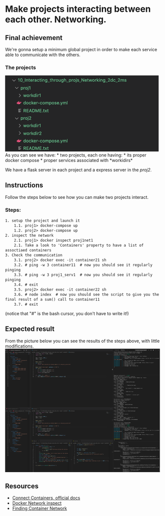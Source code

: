 # Make projects interacting between each other. Networking.

## Final achievement
We're gonna setup a minimum global project in order to make each service able to communicate with the others.


### The projects
<img src="https://github.com/gianfa/docker_by_examples/blob/master/_img/networking_tree.png" width="500">
As you can see we have:
* two projects, each one having:
    * its proper docker compose
    * proper services associated with *workidirs*

We have a flask server in each project and a express server in the *proj2*.

## Instructions
Follow the steps below to see how you can make two projects interact.
### Steps:
    1. setup the project and launch it
        1.1. proj1> docker-compose up
        1.2. proj2> docker-compose up
    2. inspect the network
        2.1. proj1> docker inspect proj1net1
        2.1. Take a look to 'Containers' property to have a list of assoctiaed containers
    3. Check the communication
        3.1. proj2> docker exec -it container21 sh
        3.2. # ping -w 3 container11  # now you should see it regularly pinging
        3.3. # ping -w 3 proj1_serv1  # now you should see it regularly pinging
        3.4. # exit
        3.5. proj2> docker exec -it container22 sh
        3.6. # node index  # now you should see the script to give you the final result of a sum() call to container11
        3.7. # exit
(notice that "#" is the bash cursor, you don't have to write it!)

        
## Expected result
From the picture below you can see the results of the steps above, with little modifications.
<img src="https://github.com/gianfa/docker_by_examples/blob/master/_img/networking_exp_res.png">


## Resources
* [Connect Containers, official docs](https://docs.docker.com/v17.09/engine/userguide/networking/work-with-networks/#create-networks)
* [Docker Network inspect](https://docs.docker.com/engine/reference/commandline/network_inspect/)
* [Finding Container Network](https://stackoverflow.com/questions/43904562/docker-how-to-find-the-network-my-container-is-in)
